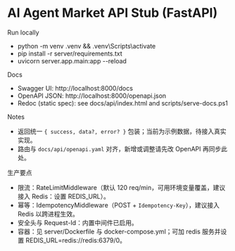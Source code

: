 ﻿# AI Agent Market API Stub (FastAPI)

Run locally
- python -m venv .venv && .venv\\Scripts\\activate
- pip install -r server/requirements.txt
- uvicorn server.app.main:app --reload

Docs
- Swagger UI: http://localhost:8000/docs
- OpenAPI JSON: http://localhost:8000/openapi.json
- Redoc (static spec): see docs/api/index.html and scripts/serve-docs.ps1

Notes
- 返回统一 `{ success, data?, error? }` 包装；当前为示例数据，待接入真实实现。
- 路由与 `docs/api/openapi.yaml` 对齐，新增或调整请先改 OpenAPI 再同步此处。

生产要点
- 限流：RateLimitMiddleware（默认 120 req/min，可用环境变量覆盖，建议接入 Redis：设置 REDIS_URL）。
- 幂等：IdempotencyMiddleware（POST + `Idempotency-Key`），建议接入 Redis 以跨进程生效。
- 安全头与 Request-Id：内置中间件已启用。
- 容器：见 server/Dockerfile 与 docker-compose.yml；可加 redis 服务并设置 REDIS_URL=redis://redis:6379/0。
